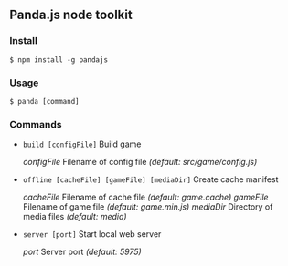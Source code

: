 ## Panda.js node toolkit

### Install

    $ npm install -g pandajs

### Usage
    
    $ panda [command]

### Commands

- `build [configFile]` Build game

    _configFile_ Filename of config file _(default: src/game/config.js)_

- `offline [cacheFile] [gameFile] [mediaDir]` Create cache manifest

    _cacheFile_ Filename of cache file _(default: game.cache)_
    _gameFile_ Filename of game file _(default: game.min.js)_
    _mediaDir_ Directory of media files _(default: media)_

- `server [port]` Start local web server

    _port_ Server port _(default: 5975)_